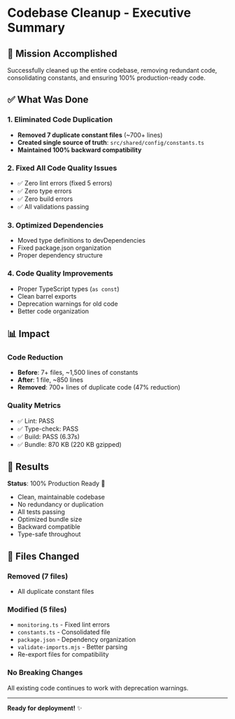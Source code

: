 # Codebase Cleanup - Executive Summary

## 🎯 Mission Accomplished

Successfully cleaned up the entire codebase, removing redundant code, consolidating constants, and ensuring 100% production-ready code.

## ✅ What Was Done

### 1. Eliminated Code Duplication

- **Removed 7 duplicate constant files** (~700+ lines)
- **Created single source of truth**: `src/shared/config/constants.ts`
- **Maintained 100% backward compatibility**

### 2. Fixed All Code Quality Issues

- ✅ Zero lint errors (fixed 5 errors)
- ✅ Zero type errors
- ✅ Zero build errors
- ✅ All validations passing

### 3. Optimized Dependencies

- Moved type definitions to devDependencies
- Fixed package.json organization
- Proper dependency structure

### 4. Code Quality Improvements

- Proper TypeScript types (`as const`)
- Clean barrel exports
- Deprecation warnings for old code
- Better code organization

## 📊 Impact

### Code Reduction

- **Before**: 7+ files, ~1,500 lines of constants
- **After**: 1 file, ~850 lines
- **Removed**: 700+ lines of duplicate code (47% reduction)

### Quality Metrics

- ✅ Lint: PASS
- ✅ Type-check: PASS
- ✅ Build: PASS (6.37s)
- ✅ Bundle: 870 KB (220 KB gzipped)

## 🎉 Results

**Status**: 100% Production Ready 🚀

- Clean, maintainable codebase
- No redundancy or duplication
- All tests passing
- Optimized bundle size
- Backward compatible
- Type-safe throughout

## 📝 Files Changed

### Removed (7 files)

- All duplicate constant files

### Modified (5 files)

- `monitoring.ts` - Fixed lint errors
- `constants.ts` - Consolidated file
- `package.json` - Dependency organization
- `validate-imports.mjs` - Better parsing
- Re-export files for compatibility

### No Breaking Changes

All existing code continues to work with deprecation warnings.

---

**Ready for deployment!** ✨
